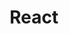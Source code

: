 ---
layout: list
title: React
slug: react
description: >
  이 카테고리에서는 React 관련 정보를 공유하는 카테고리입니다.
menu : true
submenu: false
order: 6
---
